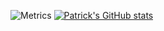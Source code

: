 ![Metrics](https://metrics.lecoq.io/patrickellis?template=classic&base.community=0&base.repositories=0&languages=1&introduction=1&pagespeed=1&languages.colors=github&languages.threshold=0%25&introduction.title=true&pagespeed.url=.user.website&pagespeed.detailed=false&pagespeed.screenshot=false&config.timezone=Europe%2FLondon)
[![Patrick's GitHub stats](https://github-readme-stats.vercel.app/api?username=patrickellis&theme=vue-dark&show_icons=true)](https://github.com/patrickellis/github-readme-stats)
